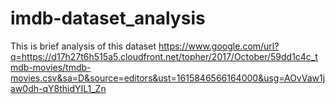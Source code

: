 # imdb-dataset_analysis
This is brief analysis of this dataset 
https://www.google.com/url?q=https://d17h27t6h515a5.cloudfront.net/topher/2017/October/59dd1c4c_tmdb-movies/tmdb-movies.csv&sa=D&source=editors&ust=1615846566164000&usg=AOvVaw1jaw0dh-qY8thidYIL1_Zn
